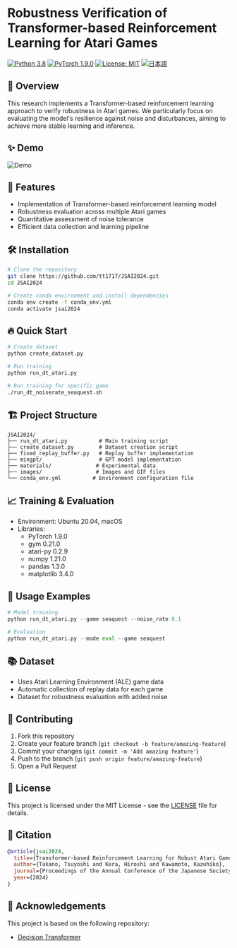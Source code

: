 # Robustness Verification of Transformer-based Reinforcement Learning for Atari Games
[![Python 3.8](https://img.shields.io/badge/python-3.8-blue.svg)](https://www.python.org/downloads/release/python-380/)
[![PyTorch 1.9.0](https://img.shields.io/badge/PyTorch-1.9.0-orange.svg)](https://pytorch.org/)
[![License: MIT](https://img.shields.io/badge/License-MIT-yellow.svg)](https://opensource.org/licenses/MIT)
[![日本語](https://img.shields.io/badge/日本語-README_ja.md-blue)](README_ja.md)

## 🌟 Overview
This research implements a Transformer-based reinforcement learning approach to verify robustness in Atari games. We particularly focus on evaluating the model's resilience against noise and disturbances, aiming to achieve more stable learning and inference.

## ✨ Demo

![Demo](images/demo.gif)

## 🚀 Features
- Implementation of Transformer-based reinforcement learning model
- Robustness evaluation across multiple Atari games
- Quantitative assessment of noise tolerance
- Efficient data collection and learning pipeline

## 🛠️ Installation
```bash
# Clone the repository
git clone https://github.com/tt1717/JSAI2024.git
cd JSAI2024

# Create conda environment and install dependencies
conda env create -f conda_env.yml
conda activate jsai2024
```

## 🔥 Quick Start
```bash
# Create dataset
python create_dataset.py

# Run training
python run_dt_atari.py

# Run training for specific game
./run_dt_noiserate_seaquest.sh
```

## 🏗️ Project Structure
```
JSAI2024/
├── run_dt_atari.py          # Main training script
├── create_dataset.py        # Dataset creation script
├── fixed_replay_buffer.py   # Replay buffer implementation
├── mingpt/                  # GPT model implementation
├── materials/              # Experimental data
├── images/                 # Images and GIF files
└── conda_env.yml          # Environment configuration file
```

## 📈 Training & Evaluation
- Environment: Ubuntu 20.04, macOS
- Libraries:
  - PyTorch 1.9.0
  - gym 0.21.0
  - atari-py 0.2.9
  - numpy 1.21.0
  - pandas 1.3.0
  - matplotlib 3.4.0

## 📝 Usage Examples
```python
# Model training
python run_dt_atari.py --game seaquest --noise_rate 0.1

# Evaluation
python run_dt_atari.py --mode eval --game seaquest
```

## 📚 Dataset
- Uses Atari Learning Environment (ALE) game data
- Automatic collection of replay data for each game
- Dataset for robustness evaluation with added noise

## 🤝 Contributing
1. Fork this repository
2. Create your feature branch (`git checkout -b feature/amazing-feature`)
3. Commit your changes (`git commit -m 'Add amazing feature'`)
4. Push to the branch (`git push origin feature/amazing-feature`)
5. Open a Pull Request

## 🪪 License
This project is licensed under the MIT License - see the [LICENSE](LICENSE) file for details.

## 📝 Citation
```bibtex
@article{jsai2024,
  title={Transformer-based Reinforcement Learning for Robust Atari Game Playing},
  author={Takano, Tsuyoshi and Kera, Hiroshi and Kawamoto, Kazuhiko},
  journal={Proceedings of the Annual Conference of the Japanese Society for Artificial Intelligence},
  year={2024}
}
```

## 🙏 Acknowledgements
This project is based on the following repository:
- [Decision Transformer](https://github.com/kzl/decision-transformer)
